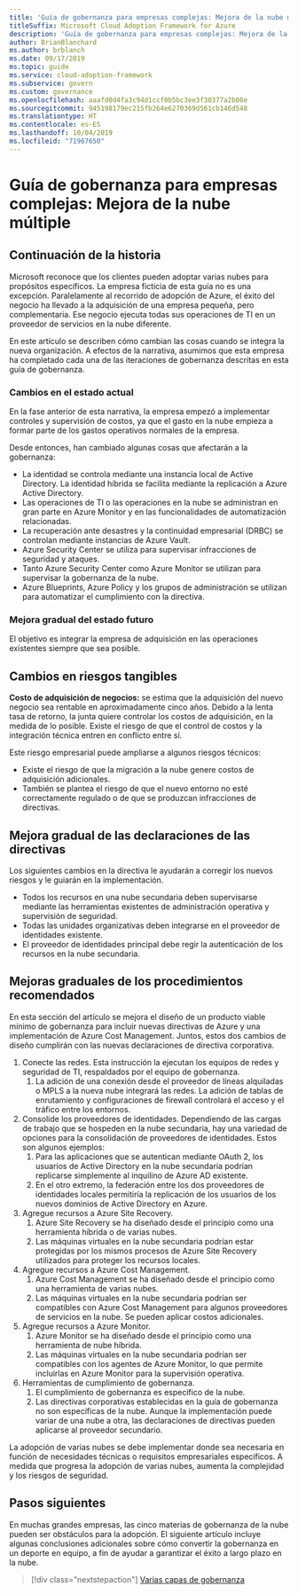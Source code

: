 ```yaml
---
title: 'Guía de gobernanza para empresas complejas: Mejora de la nube múltiple'
titleSuffix: Microsoft Cloud Adoption Framework for Azure
description: 'Guía de gobernanza para empresas complejas: Mejora de la nube múltiple'
author: BrianBlanchard
ms.author: brblanch
ms.date: 09/17/2019
ms.topic: guide
ms.service: cloud-adoption-framework
ms.subservice: govern
ms.custom: governance
ms.openlocfilehash: aaafd0d4fa3c94d1ccf0b5bc3ee3f30377a2b08e
ms.sourcegitcommit: 945198179ec215fb264e6270369d561cb146d548
ms.translationtype: HT
ms.contentlocale: es-ES
ms.lasthandoff: 10/04/2019
ms.locfileid: "71967650"
---
```

# <a name="governance-guide-for-complex-enterprises-multicloud-improvement"></a>Guía de gobernanza para empresas complejas: Mejora de la nube múltiple

## <a name="advancing-the-narrative"></a>Continuación de la historia

Microsoft reconoce que los clientes pueden adoptar varias nubes para propósitos específicos. La empresa ficticia de esta guía no es una excepción. Paralelamente al recorrido de adopción de Azure, el éxito del negocio ha llevado a la adquisición de una empresa pequeña, pero complementaria. Ese negocio ejecuta todas sus operaciones de TI en un proveedor de servicios en la nube diferente.

En este artículo se describen cómo cambian las cosas cuando se integra la nueva organización. A efectos de la narrativa, asumimos que esta empresa ha completado cada una de las iteraciones de gobernanza descritas en esta guía de gobernanza.

### <a name="changes-in-the-current-state"></a>Cambios en el estado actual

En la fase anterior de esta narrativa, la empresa empezó a implementar controles y supervisión de costos, ya que el gasto en la nube empieza a formar parte de los gastos operativos normales de la empresa.

Desde entonces, han cambiado algunas cosas que afectarán a la gobernanza:

- La identidad se controla mediante una instancia local de Active Directory. La identidad híbrida se facilita mediante la replicación a Azure Active Directory.
- Las operaciones de TI o las operaciones en la nube se administran en gran parte en Azure Monitor y en las funcionalidades de automatización relacionadas.
- La recuperación ante desastres y la continuidad empresarial (DRBC) se controlan mediante instancias de Azure Vault.
- Azure Security Center se utiliza para supervisar infracciones de seguridad y ataques.
- Tanto Azure Security Center como Azure Monitor se utilizan para supervisar la gobernanza de la nube.
- Azure Blueprints, Azure Policy y los grupos de administración se utilizan para automatizar el cumplimiento con la directiva.

### <a name="incrementally-improve-the-future-state"></a>Mejora gradual del estado futuro

El objetivo es integrar la empresa de adquisición en las operaciones existentes siempre que sea posible.

## <a name="changes-in-tangible-risks"></a>Cambios en riesgos tangibles

**Costo de adquisición de negocios:** se estima que la adquisición del nuevo negocio sea rentable en aproximadamente cinco años. Debido a la lenta tasa de retorno, la junta quiere controlar los costos de adquisición, en la medida de lo posible. Existe el riesgo de que el control de costos y la integración técnica entren en conflicto entre sí.

Este riesgo empresarial puede ampliarse a algunos riesgos técnicos:

- Existe el riesgo de que la migración a la nube genere costos de adquisición adicionales.
- También se plantea el riesgo de que el nuevo entorno no esté correctamente regulado o de que se produzcan infracciones de directivas.

## <a name="incremental-improvement-of-the-policy-statements"></a>Mejora gradual de las declaraciones de las directivas

Los siguientes cambios en la directiva le ayudarán a corregir los nuevos riesgos y le guiarán en la implementación.

- Todos los recursos en una nube secundaria deben supervisarse mediante las herramientas existentes de administración operativa y supervisión de seguridad.
- Todas las unidades organizativas deben integrarse en el proveedor de identidades existente.
- El proveedor de identidades principal debe regir la autenticación de los recursos en la nube secundaria.

## <a name="incremental-improvement-of-the-best-practices"></a>Mejoras graduales de los procedimientos recomendados

En esta sección del artículo se mejora el diseño de un producto viable mínimo de gobernanza para incluir nuevas directivas de Azure y una implementación de Azure Cost Management. Juntos, estos dos cambios de diseño cumplirán con las nuevas declaraciones de directiva corporativa.

1. Conecte las redes. Esta instrucción la ejecutan los equipos de redes y seguridad de TI, respaldados por el equipo de gobernanza.
    1. La adición de una conexión desde el proveedor de líneas alquiladas o MPLS a la nueva nube integrará las redes. La adición de tablas de enrutamiento y configuraciones de firewall controlará el acceso y el tráfico entre los entornos.
2. Consolide los proveedores de identidades. Dependiendo de las cargas de trabajo que se hospeden en la nube secundaria, hay una variedad de opciones para la consolidación de proveedores de identidades. Estos son algunos ejemplos:
    1. Para las aplicaciones que se autentican mediante OAuth 2, los usuarios de Active Directory en la nube secundaria podrían replicarse simplemente al inquilino de Azure AD existente.
    2. En el otro extremo, la federación entre los dos proveedores de identidades locales permitiría la replicación de los usuarios de los nuevos dominios de Active Directory en Azure.
3. Agregue recursos a Azure Site Recovery.
    1. Azure Site Recovery se ha diseñado desde el principio como una herramienta híbrida o de varias nubes.
    2. Las máquinas virtuales en la nube secundaria podrían estar protegidas por los mismos procesos de Azure Site Recovery utilizados para proteger los recursos locales.
4. Agregue recursos a Azure Cost Management.
    1. Azure Cost Management se ha diseñado desde el principio como una herramienta de varias nubes.
    2. Las máquinas virtuales en la nube secundaria podrían ser compatibles con Azure Cost Management para algunos proveedores de servicios en la nube. Se pueden aplicar costos adicionales.
5. Agregue recursos a Azure Monitor.
    1. Azure Monitor se ha diseñado desde el principio como una herramienta de nube híbrida.
    2. Las máquinas virtuales en la nube secundaria podrían ser compatibles con los agentes de Azure Monitor, lo que permite incluirlas en Azure Monitor para la supervisión operativa.
6. Herramientas de cumplimiento de gobernanza.
    1. El cumplimiento de gobernanza es específico de la nube.
    2. Las directivas corporativas establecidas en la guía de gobernanza no son específicas de la nube. Aunque la implementación puede variar de una nube a otra, las declaraciones de directivas pueden aplicarse al proveedor secundario.

La adopción de varias nubes se debe implementar donde sea necesaria en función de necesidades técnicas o requisitos empresariales específicos. A medida que progresa la adopción de varias nubes, aumenta la complejidad y los riesgos de seguridad.

## <a name="next-steps"></a>Pasos siguientes

En muchas grandes empresas, las cinco materias de gobernanza de la nube pueden ser obstáculos para la adopción. El siguiente artículo incluye algunas conclusiones adicionales sobre cómo convertir la gobernanza en un deporte en equipo, a fin de ayudar a garantizar el éxito a largo plazo en la nube.

> [!div class="nextstepaction"]
> [Varias capas de gobernanza](./multiple-layers-of-governance.md)
